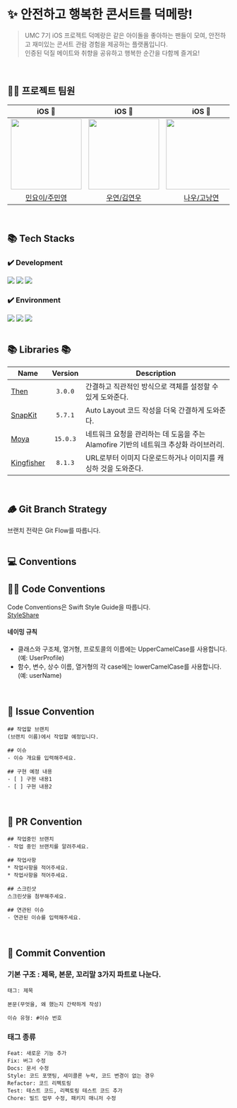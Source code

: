 # ✨ 안전하고 행복한 콘서트를 덕메랑!
> UMC 7기 iOS 프로젝트 덕메랑은 같은 아이돌을 좋아하는 팬들이 모여, 안전하고 재미있는 콘서트 관람 경험을 제공하는 플랫폼입니다. <br/>
인증된 덕질 메이트와 취향을 공유하고 행복한 순간을 다함께 즐겨요! <br/>

<br/>

## 💁‍♂️ 프로젝트 팀원

|iOS 🍎|iOS 🍎|iOS 🍎|
|:---:|:---:|:---:|
|<img src="https://github.com/minyoy.png" width="160px"/>|<img src="https://github.com/rladusdn02.png" width="160px"/>|<img src="https://github.com/finger9999.png" width="160px"/>|
|[민요이/주민영](https://github.com/minyoy)|[우연/김연우](https://github.com/rladusdn02)|[나우/고낭연](https://github.com/finger9999)|

<br/>

<div align=left>
  <h2>📚 Tech Stacks </h2>
  
  ### ✔️ Development
  <img src="https://img.shields.io/badge/ios-%23FA7343.svg?&style=for-the-badge&logo=ios&logoColor=white" />
  <img src="https://img.shields.io/badge/swift-%23FA7343.svg?&style=for-the-badge&logo=swift&logoColor=white" />
  <img src="https://img.shields.io/badge/uikit-%232396F3.svg?&style=for-the-badge&logo=uikit&logoColor=white" />
  
  <br/>
  
  ### ✔️ Environment
  <img src="https://img.shields.io/badge/xcode-%231575F9.svg?&style=for-the-badge&logo=xcode&logoColor=white" />
  <img src="https://img.shields.io/badge/git-%23F05032.svg?&style=for-the-badge&logo=git&logoColor=white" />
  <img src="https://img.shields.io/badge/github-%23181717.svg?&style=for-the-badge&logo=github&logoColor=white" />
</div>

<br/>

## 📚 Libraries 📚
| Name         | Version  |  Description        |
| ------------ |  :-----: |  ------------ |
| [Then](https://github.com/devxoul/Then) | `3.0.0` | 간결하고 직관적인 방식으로 객체를 설정할 수 있게 도와준다. |
| [SnapKit](https://github.com/SnapKit/SnapKit) | `5.7.1` | Auto Layout 코드 작성을 더욱 간결하게 도와준다. |
| [Moya](https://github.com/Moya/Moya) |  `15.0.3`  | 네트워크 요청을 관리하는 데 도움을 주는 Alamofire 기반의 네트워크 추상화 라이브러리.|
| [Kingfisher](https://github.com/onevcat/Kingfisher) | `8.1.3` | URL로부터 이미지 다운로드하거나 이미지를 캐싱하 것을 도와준다. |
<br/>

<div align=left>
  <h2>🪵 Git Branch Strategy</h2>
  브랜치 전략은 Git Flow를 따릅니다.
</div>

<br/>

<div align=left>
  <h2>💻 Conventions </h2>

  ## 👩‍💻 Code Conventions
  Code Conventions은 Swift Style Guide을 따릅니다. <br/>
  [StyleShare](https://github.com/StyleShare/swift-style-guide)
  
  <h4>네이밍 규칙</h4>
    
  - 클래스와 구조체, 열거형, 프로토콜의 이름에는 UpperCamelCase를 사용합니다. (예: UserProfile)
  - 함수, 변수, 상수 이름, 열거형의 각 case에는 lowerCamelCase를 사용합니다. (예: userName)
</div>

<br/>

## 💬 Issue Convention 

```
## 작업할 브랜치
(브랜치 이름)에서 작업할 예정입니다.

## 이슈
- 이슈 개요를 입력해주세요.

## 구현 예정 내용
- [ ] 구현 내용1
- [ ] 구현 내용2
```

<br/>

## 🔖 PR Convention
```
## 작업중인 브랜치
- 작업 중인 브랜치를 알려주세요.

## 작업사항
* 작업사항을 적어주세요.
* 작업사항을 적어주세요.

## 스크린샷
스크린샷을 첨부해주세요.

## 연관된 이슈
- 연관된 이슈를 입력해주세요.
```

<br/>

<div align=left>
  <h2>📓 Commit Convention</h2>
  <h3>기본 구조 : 제목, 본문, 꼬리말 3가지 파트로 나눈다.</h3>
  
  ```
  태그: 제목

  본문(무엇을, 왜 했는지 간략하게 작성)
  
  이슈 유형: #이슈 번호
  ```

  <h3>태그 종류</h3>
  
  ```
  Feat: 새로운 기능 추가
  Fix: 버그 수정
  Docs: 문서 수정
  Style: 코드 포맷팅, 세미콜론 누락, 코드 변경이 없는 경우
  Refactor: 코드 리펙토링
  Test: 테스트 코드, 리펙토링 테스트 코드 추가
  Chore: 빌드 업무 수정, 패키지 매니저 수정
  ```
</div>
